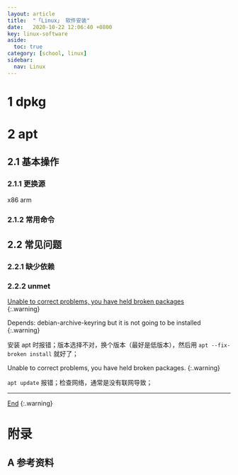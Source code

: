 ```yaml
---
layout: article
title:  "「Linux」 软件安装"
date:   2020-10-22 12:06:40 +0800
key: linux-software
aside:
  toc: true
category: [school, linux]
sidebar:
  nav: Linux
---
```

<span id="head"></span>

<!--more-->

# 1 dpkg

# 2 apt
## 2.1 基本操作
### 2.1.1 更换源
x86 arm
### 2.1.2 常用命令
## 2.2 常见问题
### 2.2.1 缺少依赖
### 2.2.2 unmet
[Unable to correct problems, you have held broken packages](/software/parallel/opengl/2020/10/22/install.html)    
{:.warning}  

Depends: debian-archive-keyring but it is not going to be installed
{:.warning}  

安装 apt 时报错；版本选择不对，换个版本（最好是低版本），然后用 `apt --fix-broken install` 就好了；    

Unable to correct problems, you have held broken packages.
{:.warning}  

`apt update` 报错；检查网络，通常是没有联网导致；    

-------------------  
[End](#head)
{:.warning}  


# 附录
## A 参考资料
